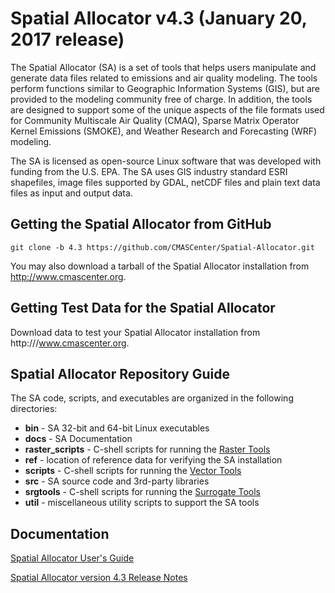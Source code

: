 Spatial Allocator v4.3 (January 20, 2017 release)
======

The Spatial Allocator (SA) is a set of tools that helps users manipulate and generate data files related to emissions and air quality modeling. The tools perform functions similar to Geographic Information Systems (GIS), but are provided to the modeling community free of charge. In addition, the tools are designed to support some of the unique aspects of the file formats used for Community Multiscale Air Quality (CMAQ), Sparse Matrix Operator Kernel Emissions (SMOKE), and Weather Research and Forecasting (WRF) modeling.

The SA is licensed as open-source Linux software that was developed with funding from the U.S. EPA. The SA uses GIS industry standard ESRI shapefiles, image files supported by GDAL, netCDF files and plain text data files as input and output data.

Getting the Spatial Allocator from GitHub
---

```
git clone -b 4.3 https://github.com/CMASCenter/Spatial-Allocator.git
```
You may also download a tarball of the Spatial Allocator installation from http://www.cmascenter.org.

Getting Test Data for the Spatial Allocator
---
Download data to test your Spatial Allocator installation from http:///www.cmascenter.org.

Spatial Allocator Repository Guide
---
The SA code, scripts, and executables are organized in the following directories:

- **bin** - SA 32-bit and 64-bit Linux executables
- **docs** - SA Documentation
- **raster_scripts** - C-shell scripts for running the [Raster Tools](https://github.com/CMASCenter/Spatial-Allocator/docs/User_Manual/SA_ch04_raster.md)
- **ref** - location of reference data for verifying the SA installation
- **scripts** - C-shell scripts for running the [Vector Tools](https://github.com/CMASCenter/Spatial-Allocator/docs/User_Manual/SA_ch03_vector.md)
- **src** - SA source code and 3rd-party libraries
- **srgtools** - C-shell scripts for running the [Surrogate Tools](https://github.com/CMASCenter/Spatial-Allocator/docs/User_Manual/SA_ch05_surrogate.md)
- **util** - miscellaneous utility scripts to support the SA tools

Documentation
---

[Spatial Allocator User's Guide](https://github.com/CMASCenter/Spatial-Allocator/docs/User_Manual/README.md)

[Spatial Allocator version 4.3 Release Notes](https://github.com/CMASCenter/Spatial-Allocator/docs/Release_Notes/README.md)
